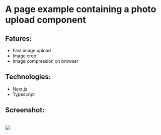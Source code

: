 # A page example containing a photo upload component

## Fatures:
- Fast image upload
- Image crop
- Image compression on browser

## Technologies:
- Next.js
- Typescript

## Screenshot:

<br />

<img src="https://user-images.githubusercontent.com/76733221/178484163-a6d5dbf0-d2cf-4504-8b07-cd0b76b5f1a3.gif" />


